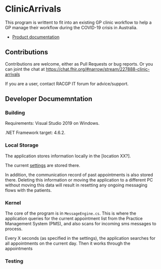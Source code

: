 # ClinicArrivals 
 
This program is writtent to fit into an existing GP clinic workflow
to help a GP manage their workflow during the COVID-19 crisis in Australia.

* [Product documentation](documentation/Documentation.md)

## Contributions

Contributions are welcome, either as Pull Requests or bug 
reports. Or you can joint the chat at 
https://chat.fhir.org/#narrow/stream/227888-clinic-arrivals

If you are a user, contact RACGP IT forum for advice/support.

## Developer Documemntation

### Building

Requirements:
Visual Studio 2019 on Windows.

.NET Framework target: 4.6.2.

### Local Storage 

The application stores information locally in the [location XX?].

The current [settings](documentation/Settings.md) are stored there. 

In addition, the communication record of past appointments is 
also stored there. Deleting this information or moving the 
application to a different PC without moving this data will
result in resetting any ongoing messaging flows with the 
patients.

### Kernel

The core of the program is in `MessageEngine.cs`. This is where
the application queries for the current appointment list from the
Practice Management System (PMS), and also scans for incoming sms
messages to process.

Every X seconds (as specified in the settings), the application 
searches for all appointments on the current day. Then it works 
through the appointments


### Testing


